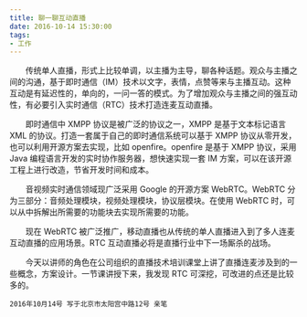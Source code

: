 ```yaml
---
title: 聊一聊互动直播
date: 2016-10-14 15:30:00
tags:
- 工作
---
```


　　传统单人直播，形式上比较单调，以主播为主导，聊各种话题。观众与主播之间的沟通，基于即时通信（IM）技术以文字，表情，点赞等来与主播互动。这种互动是有延迟性的，单向的，一问一答的模式。为了增加观众与主播之间的强互动性，有必要引入实时通信（RTC）技术打造连麦互动直播。

<!-- more -->
　　即时通信中 XMPP 协议是被广泛的协议之一，XMPP 是基于文本标记语言 XML 的协议。打造一套属于自己的即时通信系统可以基于 XMPP 协议从零开发，也可以利用开源方案去实现，比如 openfire。openfire 是基于 XMPP 协议，采用 Java 编程语言开发的实时协作服务器，想快速实现一套 IM 方案，可以在该开源工程上进行改造，节省开发时间和成本。

　　音视频实时通信领域现广泛采用 Google 的开源方案 WebRTC。WebRTC  分为三部分：音频处理模块，视频处理模块，协议层模块。在使用 WebRTC 时，可以从中拆解出所需要的功能块去实现所需要的功能。

　　现在 WebRTC 被广泛推广，移动直播也从传统的单人直播进入到了多人连麦互动直播的应用场景。RTC 互动直播必将是直播行业中下一场厮杀的战场。

　　今天以讲师的角色在公司组织的直播技术培训课堂上讲了直播连麦涉及到的一些概念，方案设计。一节课讲授下来，我发现 RTC 可深挖，可改进的点还是比较多的。

`2016年10月14号 写于北京市太阳宫中路12号 亲笔`
